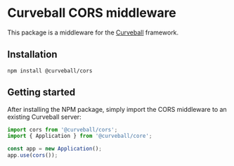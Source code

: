 Curveball CORS middleware
=====================

This package is a middleware for the [Curveball][1] framework.

Installation
------------

    npm install @curveball/cors 


Getting started
---------------

After installing the NPM package, simply import the CORS middleware to an existing Curveball server:

```typescript
import cors from '@curveball/cors';
import { Application } from '@curveball/core';

const app = new Application();
app.use(cors());
```

[1]: https://github.com/curveball/

